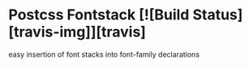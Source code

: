 # Postcss Fontstack   [![Build Status][travis-img]][travis]

easy insertion of font stacks into font-family declarations
